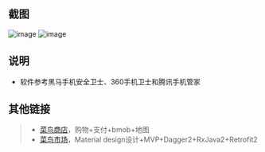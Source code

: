 ## 截图
![image](https://github.com/conghuahuadan/MoblieButler/blob/master/screenshots/sp160917_004657.png?raw=true)
![image](https://github.com/conghuahuadan/MoblieButler/blob/master/screenshots/sp160917_005001.png?raw=true)

## 说明
- 软件参考黑马手机安全卫士、360手机卫士和腾讯手机管家

## 其他链接
> * [菜鸟商店](https://github.com/conghuahuadan/CNiaoShops)，购物+支付+bmob+地图
> * [菜鸟市场](https://github.com/conghuahuadan/CNiaoPlay)，Material design设计+MVP+Dagger2+RxJava2+Retrofit2
